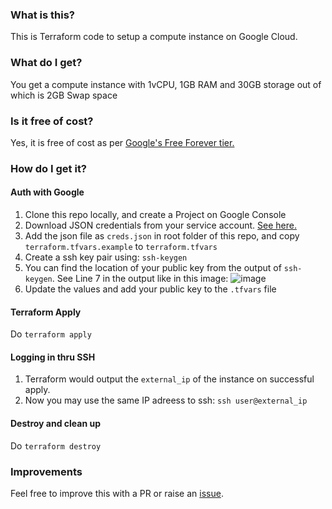 ### What is this?
This is Terraform code to setup a compute instance on Google Cloud.

### What do I get?
You get a compute instance with 1vCPU, 1GB RAM and 30GB storage out of which is 2GB Swap space

### Is it free of cost?
Yes, it is free of cost as per [Google's Free Forever tier.](https://cloud.google.com/free/docs/free-cloud-features#compute)

### How do I get it?
#### Auth with Google
1. Clone this repo locally, and create a Project on Google Console
2. Download JSON credentials from your service account. [See here.](https://cloud.google.com/iam/docs/creating-managing-service-account-keys?hl=en#creating)
3. Add the json file as `creds.json` in root folder of this repo, and copy `terraform.tfvars.example` to `terraform.tfvars`
4. Create a ssh key pair using: `ssh-keygen`
5. You can find the location of your public key from the output of `ssh-keygen`. See Line 7 in the output like in this image:
![image](https://user-images.githubusercontent.com/4614666/193446515-00221852-ff56-4e0e-9e98-a997e01376c8.png)
6. Update the values and add your public key to the `.tfvars` file

#### Terraform Apply
Do `terraform apply`

#### Logging in thru SSH
1. Terraform would output the `external_ip` of the instance on successful apply.
2. Now you may use the same IP adreess to ssh: `ssh user@external_ip`

#### Destroy and clean up
Do `terraform destroy`

### Improvements
Feel free to improve this with a PR or raise an [issue](https://github.com/Donnie/gcp-free-tier/issues).
